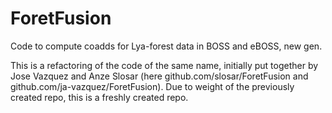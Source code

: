 # ForetFusion
Code to compute coadds for Lya-forest data in BOSS and eBOSS, new gen.

This is a refactoring of the code of the same name, initially put together by Jose Vazquez and Anze Slosar
(here github.com/slosar/ForetFusion and github.com/ja-vazquez/ForetFusion). Due to weight of the previously created repo, this is a freshly created repo.


